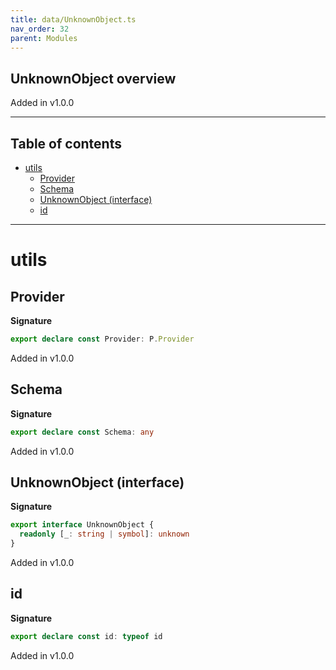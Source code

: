 ```yaml
---
title: data/UnknownObject.ts
nav_order: 32
parent: Modules
---
```


## UnknownObject overview

Added in v1.0.0

---

<h2 class="text-delta">Table of contents</h2>

- [utils](#utils)
  - [Provider](#provider)
  - [Schema](#schema)
  - [UnknownObject (interface)](#unknownobject-interface)
  - [id](#id)

---

# utils

## Provider

**Signature**

```ts
export declare const Provider: P.Provider
```

Added in v1.0.0

## Schema

**Signature**

```ts
export declare const Schema: any
```

Added in v1.0.0

## UnknownObject (interface)

**Signature**

```ts
export interface UnknownObject {
  readonly [_: string | symbol]: unknown
}
```

Added in v1.0.0

## id

**Signature**

```ts
export declare const id: typeof id
```

Added in v1.0.0

